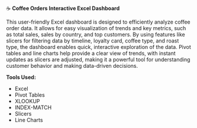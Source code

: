 ☕ **Coffee Orders Interactive Excel Dashboard**

This user-friendly Excel dashboard is designed to efficiently analyze coffee order data. It allows for easy visualization of trends and key metrics, such as total sales, sales by country, and top customers. By using features like slicers for filtering data by timeline, loyalty card, coffee type, and roast type, the dashboard enables quick, interactive exploration of the data. Pivot tables and line charts help provide a clear view of trends, with instant updates as slicers are adjusted, making it a powerful tool for understanding customer behavior and making data-driven decisions.

**Tools Used:**
- Excel
- Pivot Tables
- XLOOKUP
- INDEX-MATCH
- Slicers
- Line Charts

